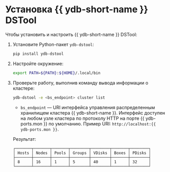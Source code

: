 # Установка {{ ydb-short-name }} DSTool

Чтобы установить и настроить {{ ydb-short-name }} DSTool:

1. Установите Python-пакет `ydb-dstool`:

    ```bash
    pip install ydb-dstool
    ```

1. Настройте окружение:

    ```bash
    export PATH=${PATH}:${HOME}/.local/bin
    ```

1. Проверьте работу, выполнив команду вывода информации о кластере:

    ```bash
    ydb-dstool -e <bs_endpoint> cluster list
    ```

    * `bs_endpoint` — URI интерфейса управления распределенным хранилищем кластера {{ ydb-short-name }}. Интерфейс доступен на любом узле кластера по протоколу HTTP на порте {{ ydb-ports.mon }} по умолчанию. Пример URI: `http://localhost:{{ ydb-ports.mon }}`.

    Результат:

    ```text
    ┌───────┬───────┬───────┬────────┬────────┬───────┬────────┐
    │ Hosts │ Nodes │ Pools │ Groups │ VDisks │ Boxes │ PDisks │
    ├───────┼───────┼───────┼────────┼────────┼───────┼────────┤
    │ 8     │ 16    │ 1     │ 5      │ 40     │ 1     │ 32     │
    └───────┴───────┴───────┴────────┴────────┴───────┴────────┘
    ```
